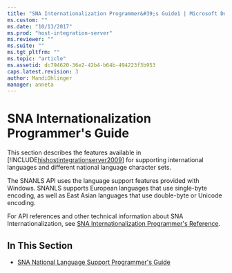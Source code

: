 ```yaml
---
title: "SNA Internationalization Programmer&#39;s Guide1 | Microsoft Docs"
ms.custom: ""
ms.date: "10/13/2017"
ms.prod: "host-integration-server"
ms.reviewer: ""
ms.suite: ""
ms.tgt_pltfrm: ""
ms.topic: "article"
ms.assetid: dc794620-36e2-42b4-b64b-494223f3b953
caps.latest.revision: 3
author: MandiOhlinger
manager: anneta
---
```

# SNA Internationalization Programmer&#39;s Guide
This section describes the features available in [!INCLUDE[hishostintegrationserver2009](../core/includes/hishostintegrationserver2009-md.md)] for supporting international languages and different national language character sets.  
  
 The SNANLS API uses the language support features provided with Windows. SNANLS supports European languages that use single-byte encoding, as well as East Asian languages that use double-byte or Unicode encoding.  
  
 For API references and other technical information about SNA Internationalization, see [SNA Internationalization Programmer's Reference](../Topic/SNA%20Internationalization%20Programmer's%20Reference1.md).  
  
## In This Section  
  
-   [SNA National Language Support Programmer's Guide](../core/sna-national-language-support-programmer-s-guide.md)